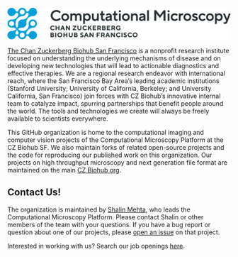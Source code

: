 
![Computational Microscopy, CZ Biohub SF](https://github.com/mehta-lab/.github/blob/main/computational-microscopy.png)

[The Chan Zuckerberg Biohub San Francisco](https://czbiohub.org/sf) is a nonprofit research institute focused on understanding the underlying mechanisms of disease and on developing new technologies that will lead to actionable diagnostics and effective therapies. We are a regional research endeavor with international reach, where the San Francisco Bay Area’s leading academic institutions (Stanford University; University of California, Berkeley; and University California, San Francisco) join forces with CZ Biohub’s innovative internal team to catalyze impact, spurring partnerships that benefit people around the world. The tools and technologies we create will always be freely available to scientists everywhere.

This GitHub organization is home to the computational imaging and computer vision projects of the Computational Microscopy Platform at the CZ Biohub SF. We also maintain forks of related open-source projects and the code for reproducing our published work on this organization. Our projects on high throughput microscopy and next generation file format are maintained on the main [CZ Biohub org](https://github.com/czbiohub-sf/).

## Contact Us!

The organization is maintained by [Shalin Mehta](https://github.com/mattersoflight), who leads the Computational Microscopy Platform. Please contact Shalin or other members of the team with your questions. If you have a bug report or question about one of our projects, please [open an issue](https://docs.github.com/en/issues/tracking-your-work-with-issues/about-issues) on that project.

Interested in working with us? Search our job openings [here](https://www.czbiohub.org/careers/).
